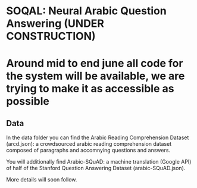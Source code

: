 # SOQAL: Neural Arabic Question Answering (UNDER CONSTRUCTION)
# Around mid to end june all code for the system will be available, we are trying to make it as accessible as possible

## Data

In the data folder you can find the Arabic Reading Comprehension Dataset (arcd.json): a crowdsourced arabic reading comprehension dataset composed of paragraphs and accomnying questions and answers.

You will additionally find Arabic-SQuAD: a machine translation (Google API) of half of the Stanford Question Answering Dataset (arabic-SQuAD.json).

More details will soon follow.